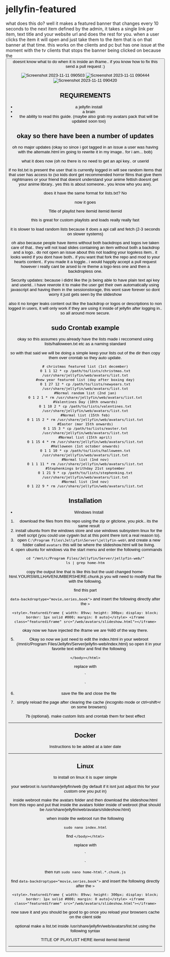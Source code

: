 # jellyfin-featured

what does this do? 
well it makes a featured banner that changes every 10 seconds to the next item defined by the admin, it takes a single link per item, text title and your website url and does the rest for you. when a user clicks the item it will open and just take them to the item that is on that banner at that time. this works on the clients and pc but has one issue at the moment with the tv clients that stops the banner being clicked on because the <button> doesnt know what to do when it is inside an iframe.. if you know how to fix this send a pull request :)

![Screenshot 2023-11-11 090503](https://github.com/BobHasNoSoul/jellyfin-featured/assets/23018412/be19e601-da6f-4428-ba66-0c8179b2dd55)
![Screenshot 2023-11-11 090444](https://github.com/BobHasNoSoul/jellyfin-featured/assets/23018412/b130be09-fe20-489f-a22a-7d241c429a71)
![Screenshot 2023-11-11 090420](https://github.com/BobHasNoSoul/jellyfin-featured/assets/23018412/38532b32-f335-4918-a970-48a5d6685076)


## REQUIREMENTS
- a jellyfin install
- a brain
- the ability to read this guide. (maybe also grab my avatars pack that will be updated soon too)

## okay so there have been a number of updates

oh no major updates (okay so since i got tagged in an issue a user was having with the alternate.html im going to rewrite it in my image.. for i am... bob)

what it does now (oh no there is no need to get an api key.. or userid 

if no list.txt is present the user that is currently logged in will see random items that that user has access to (so kids dont get recommended horror films that give them nightmares or your friend that doesnt understand your anime fettish doesnt get your anime library.. yes this is about someone.. you know who you are). 

does it have the same format for lists.txt? No 

now it goes 

Title of playlist here
itemid
itemid
itemid

this is great for custom playlists and loads really really fast

it is slower to load random lists because it does a api call and fetch (2-3 seconds on slower systems)

oh also because people have items without both backdrops and logos ive taken care of that.. they will not load slides containing an item without both a backdrop and a logo.. do not open an issue about this not loading your logoless item.. it looks weird if you dont have both.. if you want that fork the repo and mod to your hearts content.. if you made it a toggle.. i would happily accept a pull request however i really cant be arsed to re theme a logo-less one and then a backdropless one.

Security updates:
because i didnt like the js being able to have plain text api key and userid.. i have rewrote it to make the user get their own automatically using javascript and having them in the sessionstorage, this wont save forever so dont worry it just gets seen by the slideshow

also it no longer leaks content out like the backdrop or logos or descriptions to non logged in users, it will only work if they are using it inside of jellyfin after logging in.. so all around more secure.


## sudo Crontab example
okay so this assumes you already have the lists made i reccomend using lists/halloween.txt etc as a naming standard

so with that said we will be doing a simple keep your lists out of the dir then copy them over crontab so they auto update.

``` 
# christmas featured list (1st december)
0 1 1 12 * cp /path/to/lists/christmas.txt /usr/share/jellyfin/web/avatars/list.txt
#new year featured list (day after boxing day)
0 1 27 12 * cp /path/to/lists/newyears.txt /usr/share/jellyfin/web/avatars/list.txt
#Normal random list (2nd jan)
0 1 2 1 * rm /usr/share/jellyfin/web/avatars/list.txt
#Valentines Day (10th onwards)
0 1 10 2 * cp /path/to/lists/valentines.txt /usr/share/jellyfin/web/avatars/list.txt
#Normal list (15th feb)
0 1 15 2 * rm /usr/share/jellyfin/web/avatars/list.txt
#Easter (mar 15th onwards)
0 1 15 3 * cp /path/to/lists/easter.txt /usr/share/jellyfin/web/avatars/list.txt
#Normal list (15th april)
0 1 15 4 * rm /usr/share/jellyfin/web/avatars/list.txt
#Halloween (1st october onwards)
0 1 1 10 * cp /path/to/lists/halloween.txt /usr/share/jellyfin/web/avatars/list.txt
#Normal list (1nd nov)
0 1 1 11 * rm /usr/share/jellyfin/web/avatars/list.txt
#Stephenkings brithday 21st september
0 1 21 9 * cp /path/to/lists/stephenking.txt /usr/share/jellyfin/web/avatars/list.txt
#Normal list (1nd nov)
0 1 22 9 * rm /usr/share/jellyfin/web/avatars/list.txt
```

## Installation

 - Windows Install

1. download the files from this repo using the zip or gitclone, you pick.. its the same result
2. install ubuntu from the windows store and use windows subsystem linux for the shell script (you could use cygwin but at this point there isnt a real reason to).
3. open `C:\Program Files\Jellyfin\Server\jellyfin-web\` and create a new folder called `avatars` this will be where the slideshow.html will be living.
4. open ubuntu for windows via the start menu and enter the following commands

```
cd "/mnt/c/Program Files/Jellyfin/Server/jellyfin-web/"
ls | grep home-htm
```
 copy the output line that is like this but the uuid changed home-html.YOURSWILLHAVENUMBERSHERE.chunk.js you will need to modify that file with the following.

find this part 

`data-backdroptype="movie,series,book">` and insert the following directly after the `>`

`<style>.featurediframe { width: 89vw; height: 300px; display: block; border: 1px solid #000; margin: 0 auto}</style> <iframe class="featurediframe" src="/web/avatars/slideshow.html"></iframe>`

okay now we have injected the iframe we are %80 of the way there.

5. Okay so now we just need to edit the index.html in your webroot (/mnt/c/Program Files/Jellyfin/Server/jellyfin-web/index.html) so open it in your favorite text editor and find the following 

`</body></html>`

replace with 

`<script>
// Function to save credentials to sessionStorage
function saveCredentialsToSessionStorage(credentials) {
  try {
    // Store the credentials in sessionStorage
    sessionStorage.setItem('json-credentials', JSON.stringify(credentials));
    console.log('Credentials saved to sessionStorage.');
  } catch (error) {
    console.error('Error saving credentials:', error);
  }
}

// Function to save the API key to sessionStorage
function saveApiKey(apiKey) {
  try {
    sessionStorage.setItem('api-key', apiKey);
    console.log('API key saved to sessionStorage.');
  } catch (error) {
    console.error('Error saving API key:', error);
  }
}

// Override the default console.log function
(function() {
  var originalConsoleLog = console.log;

  console.log = function(message) {
    // Call the original console.log method
    originalConsoleLog.apply(console, arguments);

    // Check if the message contains the JSON credentials
    if (typeof message === 'string' && message.startsWith('Stored JSON credentials:')) {
      try {
        // Extract the JSON credentials from the message
        var jsonString = message.substring('Stored JSON credentials: '.length);
        var credentials = JSON.parse(jsonString);

        // Save the credentials to sessionStorage
        saveCredentialsToSessionStorage(credentials);
      } catch (error) {
        console.error('Error parsing credentials:', error);
      }
    }

    // Check if the message contains the WebSocket URL with api_key
    if (typeof message === 'string' && message.startsWith('opening web socket with url:')) {
      try {
        // Extract the API key from the message
        var url = message.split('url:')[1].trim();
        var urlParams = new URL(url).searchParams;
        var apiKey = urlParams.get('api_key');

        if (apiKey) {
          saveApiKey(apiKey);
        }
      } catch (error) {
        console.error('Error extracting API key:', error);
      }
    }
  };
})();
</script>
</body></html>`

6. save the file and close the file

7. simply reload the page after clearing the cache (incognito mode or ctrl+shift+r on some browsers)

7b (optional). make custom lists and crontab them for best effect

---

## Docker

Instructions to be added at a later date

---

## Linux

to install on linux it is super simple 

your webroot is /usr/share/jellyfin/web (by default if it isnt just adjust this for your custom one you put in) 

inside webroot make the avatars folder and then download the slideshow.html from this repo and put that inside the avatars folder inside of webroot (that should be /usr/share/jellyfin/web/avatars/slideshow.html)

when inside the webroot run  the following

`sudo nano index.html`

find `</body></html>`

replace with 

`<script>
// Function to save credentials to sessionStorage
function saveCredentialsToSessionStorage(credentials) {
  try {
    // Store the credentials in sessionStorage
    sessionStorage.setItem('json-credentials', JSON.stringify(credentials));
    console.log('Credentials saved to sessionStorage.');
  } catch (error) {
    console.error('Error saving credentials:', error);
  }
}

// Function to save the API key to sessionStorage
function saveApiKey(apiKey) {
  try {
    sessionStorage.setItem('api-key', apiKey);
    console.log('API key saved to sessionStorage.');
  } catch (error) {
    console.error('Error saving API key:', error);
  }
}

// Override the default console.log function
(function() {
  var originalConsoleLog = console.log;

  console.log = function(message) {
    // Call the original console.log method
    originalConsoleLog.apply(console, arguments);

    // Check if the message contains the JSON credentials
    if (typeof message === 'string' && message.startsWith('Stored JSON credentials:')) {
      try {
        // Extract the JSON credentials from the message
        var jsonString = message.substring('Stored JSON credentials: '.length);
        var credentials = JSON.parse(jsonString);

        // Save the credentials to sessionStorage
        saveCredentialsToSessionStorage(credentials);
      } catch (error) {
        console.error('Error parsing credentials:', error);
      }
    }

    // Check if the message contains the WebSocket URL with api_key
    if (typeof message === 'string' && message.startsWith('opening web socket with url:')) {
      try {
        // Extract the API key from the message
        var url = message.split('url:')[1].trim();
        var urlParams = new URL(url).searchParams;
        var apiKey = urlParams.get('api_key');

        if (apiKey) {
          saveApiKey(apiKey);
        }
      } catch (error) {
        console.error('Error extracting API key:', error);
      }
    }
  };
})();
</script>
</body></html>`

then run `sudo nano home-html.*.chunk.js`

find `data-backdroptype="movie,series,book">` and insert the following directly after the `>`

`<style>.featurediframe { width: 89vw; height: 300px; display: block; border: 1px solid #000; margin: 0 auto}</style> <iframe class="featurediframe" src="/web/avatars/slideshow.html"></iframe>`

now save it and you should be good to go once you reload your browsers cache on the client side 

optional make a list.txt inside /usr/share/jellyfin/web/avatars/list.txt using the following syntax

TITLE OF PLAYLIST HERE
itemid
itemid
itemid

---
